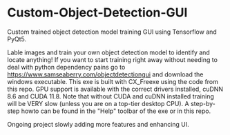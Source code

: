 # Custom-Object-Detection-GUI
Custom trained object detection model training GUI using Tensorflow and PyQt5.


Lable images and train your own object detection model to identify and locate anything! If you want to start training right away without needing to deal with python dependency pains go to https://www.samseaberry.com/objectdetectiongui and download the windows executable. This exe is built with CX_Freexe using the code from this repo. GPU support is available with the correct drivers installed, cuDNN 8.6 and CUDA 11.8. Note that without CUDA and cuDNN installed training will be VERY slow (unless you are on a top-tier desktop CPU). A step-by-step howto can be found in the "Help" toolbar of the exe or in this repo. 

Ongoing project slowly adding more features and enhancing UI. 
